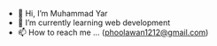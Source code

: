 - 👋 Hi, I’m Muhammad Yar
- 🌱 I’m currently learning web development
- 📫 How to reach me ... (phoolawan1212@gmail.com)

<!---
phoolawan/phoolawan is a ✨ special ✨ repository because its `README.md` (this file) appears on your GitHub profile.
You can click the Preview link to take a look at your changes.
--->
